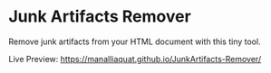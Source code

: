# Junk Artifacts Remover
Remove junk artifacts from your HTML document with this tiny tool.

Live Preview: https://manalliaquat.github.io/JunkArtifacts-Remover/